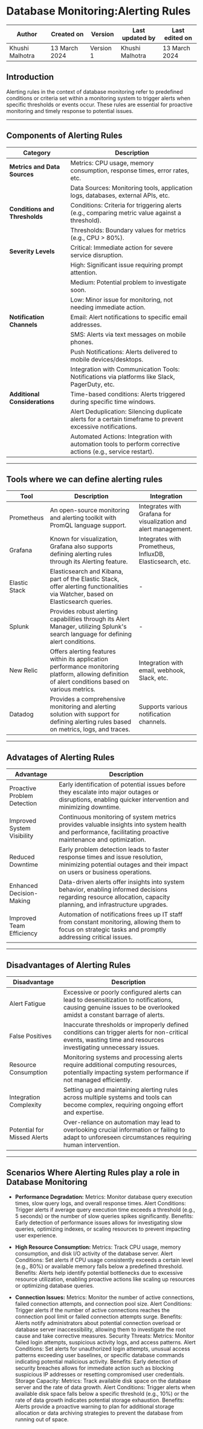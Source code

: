 # Database Monitoring:Alerting Rules

|   Author        |  Created on   |  Version   | Last updated by  | Last edited on |
| --------------- | --------------| -----------|----------------- | -------------- |
| Khushi Malhotra |  13 March 2024  |  Version 1 | Khushi Malhotra  | 13 March 2024    |

## Introduction
Alerting rules in the context of database monitoring refer to predefined conditions or criteria set within a monitoring system to trigger alerts when specific thresholds or events occur. These rules are essential for proactive monitoring and timely response to potential issues. 
***

## Components of Alerting Rules
| Category                     | Description                                                                                      |
|------------------------------|--------------------------------------------------------------------------------------------------|
| **Metrics and Data Sources** | Metrics: CPU usage, memory consumption, response times, error rates, etc.                      |
|                              | Data Sources: Monitoring tools, application logs, databases, external APIs, etc.                |
| **Conditions and Thresholds**| Conditions: Criteria for triggering alerts (e.g., comparing metric value against a threshold).   |
|                              | Thresholds: Boundary values for metrics (e.g., CPU > 80%).                                      |
| **Severity Levels**          | Critical: Immediate action for severe service disruption.                                       |
|                              | High: Significant issue requiring prompt attention.                                              |
|                              | Medium: Potential problem to investigate soon.                                                  |
|                              | Low: Minor issue for monitoring, not needing immediate action.                                   |
| **Notification Channels**    | Email: Alert notifications to specific email addresses.                                          |
|                              | SMS: Alerts via text messages on mobile phones.                                                  |
|                              | Push Notifications: Alerts delivered to mobile devices/desktops.                                 |
|                              | Integration with Communication Tools: Notifications via platforms like Slack, PagerDuty, etc.   |
| **Additional Considerations**| Time-based conditions: Alerts triggered during specific time windows.                            |
|                              | Alert Deduplication: Silencing duplicate alerts for a certain timeframe to prevent excessive notifications. |
|                              | Automated Actions: Integration with automation tools to perform corrective actions (e.g., service restart). |
***

## Tools where we can define alerting rules

| Tool                | Description                                                                                                                  | Integration                                                   |
|---------------------|------------------------------------------------------------------------------------------------------------------------------|---------------------------------------------------------------|
| Prometheus          | An open-source monitoring and alerting toolkit with PromQL language support.                                                | Integrates with Grafana for visualization and alert management.|
| Grafana             | Known for visualization, Grafana also supports defining alerting rules through its Alerting feature.                         | Integrates with Prometheus, InfluxDB, Elasticsearch, etc.     |
| Elastic Stack       | Elasticsearch and Kibana, part of the Elastic Stack, offer alerting functionalities via Watcher, based on Elasticsearch queries. | -                                                             |
| Splunk              | Provides robust alerting capabilities through its Alert Manager, utilizing Splunk's search language for defining alert conditions. | -                                                           |
| New Relic           | Offers alerting features within its application performance monitoring platform, allowing definition of alert conditions based on various metrics. | Integration with email, webhook, Slack, etc.            |
| Datadog             | Provides a comprehensive monitoring and alerting solution with support for defining alerting rules based on metrics, logs, and traces. | Supports various notification channels.                  |
***

## Advatages of Alerting Rules

| Advantage                             | Description                                                                                                                                                       |
|---------------------------------------|-------------------------------------------------------------------------------------------------------------------------------------------------------------------|
| Proactive Problem Detection           | Early identification of potential issues before they escalate into major outages or disruptions, enabling quicker intervention and minimizing downtime.             |
| Improved System Visibility           | Continuous monitoring of system metrics provides valuable insights into system health and performance, facilitating proactive maintenance and optimization.        |
| Reduced Downtime                     | Early problem detection leads to faster response times and issue resolution, minimizing potential outages and their impact on users or business operations.       |
| Enhanced Decision-Making             | Data-driven alerts offer insights into system behavior, enabling informed decisions regarding resource allocation, capacity planning, and infrastructure upgrades. |
| Improved Team Efficiency             | Automation of notifications frees up IT staff from constant monitoring, allowing them to focus on strategic tasks and promptly addressing critical issues.         |
***

## Disadvantages of Alerting Rules

| Disadvantage                          | Description                                                                                                                                                       |
|---------------------------------------|-------------------------------------------------------------------------------------------------------------------------------------------------------------------|
| Alert Fatigue                        | Excessive or poorly configured alerts can lead to desensitization to notifications, causing genuine issues to be overlooked amidst a constant barrage of alerts.     |
| False Positives                      | Inaccurate thresholds or improperly defined conditions can trigger alerts for non-critical events, wasting time and resources investigating unnecessary issues.   |
| Resource Consumption                 | Monitoring systems and processing alerts require additional computing resources, potentially impacting system performance if not managed efficiently.                |
| Integration Complexity               | Setting up and maintaining alerting rules across multiple systems and tools can become complex, requiring ongoing effort and expertise.                             |
| Potential for Missed Alerts          | Over-reliance on automation may lead to overlooking crucial information or failing to adapt to unforeseen circumstances requiring human intervention.                |
***

## Scenarios Where Alerting Rules play a role in Database Monitoring

- **Performance Degradation:**
Metrics: Monitor database query execution times, slow query logs, and overall response times.
Alert Conditions: Trigger alerts if average query execution time exceeds a threshold (e.g., 5 seconds) or the number of slow queries spikes significantly.
Benefits: Early detection of performance issues allows for investigating slow queries, optimizing indexes, or scaling resources to prevent impacting user experience.

- **High Resource Consumption:**
Metrics: Track CPU usage, memory consumption, and disk I/O activity of the database server.
Alert Conditions: Set alerts if CPU usage consistently exceeds a certain level (e.g., 80%) or available memory falls below a predefined threshold.
Benefits: Alerts help identify potential bottlenecks due to excessive resource utilization, enabling proactive actions like scaling up resources or optimizing database queries.
- **Connection Issues:**
Metrics: Monitor the number of active connections, failed connection attempts, and connection pool size.
Alert Conditions: Trigger alerts if the number of active connections reaches the connection pool limit or failed connection attempts surge.
Benefits: Alerts notify administrators about potential connection overload or database server inaccessibility, allowing them to investigate the root cause and take corrective measures.
Security Threats:
Metrics: Monitor failed login attempts, suspicious activity logs, and access patterns.
Alert Conditions: Set alerts for unauthorized login attempts, unusual access patterns exceeding user baselines, or specific database commands indicating potential malicious activity.
Benefits: Early detection of security breaches allows for immediate action such as blocking suspicious IP addresses or resetting compromised user credentials.
Storage Capacity:
Metrics: Track available disk space on the database server and the rate of data growth.
Alert Conditions: Trigger alerts when available disk space falls below a specific threshold (e.g., 10%) or the rate of data growth indicates potential storage exhaustion.
Benefits: Alerts provide a proactive warning to plan for additional storage allocation or data archiving strategies to prevent the database from running out of space.
